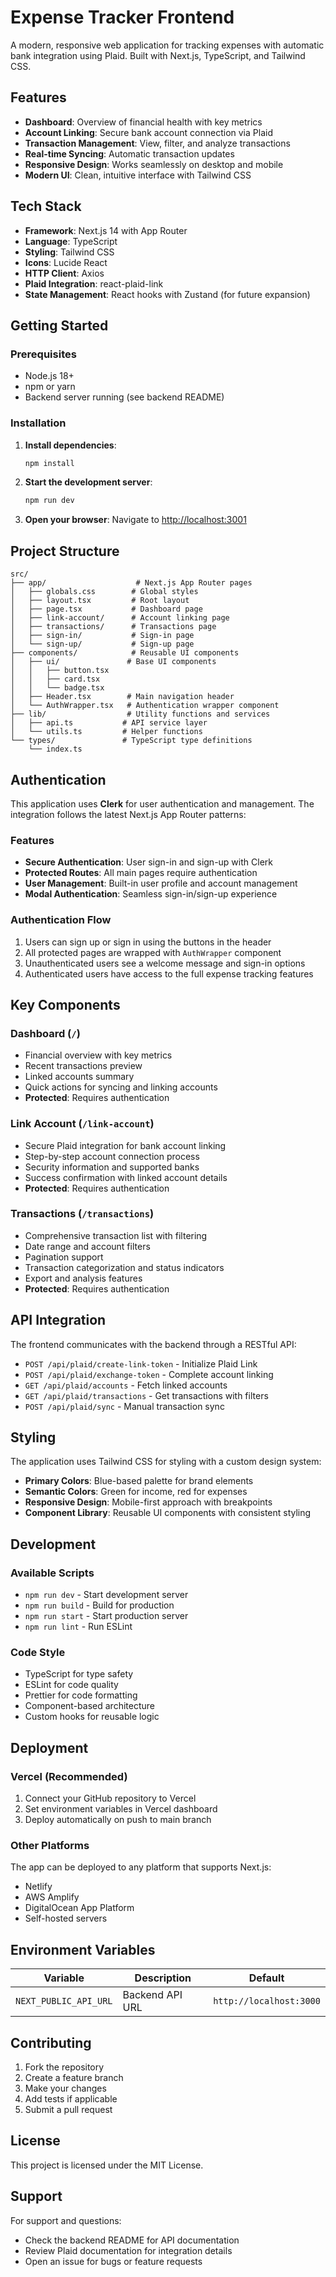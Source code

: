 # Expense Tracker Frontend

A modern, responsive web application for tracking expenses with automatic bank integration using Plaid. Built with Next.js, TypeScript, and Tailwind CSS.

## Features

- **Dashboard**: Overview of financial health with key metrics
- **Account Linking**: Secure bank account connection via Plaid
- **Transaction Management**: View, filter, and analyze transactions
- **Real-time Syncing**: Automatic transaction updates
- **Responsive Design**: Works seamlessly on desktop and mobile
- **Modern UI**: Clean, intuitive interface with Tailwind CSS

## Tech Stack

- **Framework**: Next.js 14 with App Router
- **Language**: TypeScript
- **Styling**: Tailwind CSS
- **Icons**: Lucide React
- **HTTP Client**: Axios
- **Plaid Integration**: react-plaid-link
- **State Management**: React hooks with Zustand (for future expansion)

## Getting Started

### Prerequisites

- Node.js 18+
- npm or yarn
- Backend server running (see backend README)

### Installation

1. **Install dependencies**:

   ```bash
   npm install
   ```

2. **Start the development server**:

   ```bash
   npm run dev
   ```

3. **Open your browser**:
   Navigate to [http://localhost:3001](http://localhost:3001)

## Project Structure

```
src/
├── app/                    # Next.js App Router pages
│   ├── globals.css        # Global styles
│   ├── layout.tsx         # Root layout
│   ├── page.tsx           # Dashboard page
│   ├── link-account/      # Account linking page
│   ├── transactions/      # Transactions page
│   ├── sign-in/           # Sign-in page
│   └── sign-up/           # Sign-up page
├── components/            # Reusable UI components
│   ├── ui/               # Base UI components
│   │   ├── button.tsx
│   │   ├── card.tsx
│   │   └── badge.tsx
│   ├── Header.tsx        # Main navigation header
│   └── AuthWrapper.tsx   # Authentication wrapper component
├── lib/                  # Utility functions and services
│   ├── api.ts           # API service layer
│   └── utils.ts         # Helper functions
└── types/               # TypeScript type definitions
    └── index.ts
```

## Authentication

This application uses **Clerk** for user authentication and management. The integration follows the latest Next.js App Router patterns:

### Features

- **Secure Authentication**: User sign-in and sign-up with Clerk
- **Protected Routes**: All main pages require authentication
- **User Management**: Built-in user profile and account management
- **Modal Authentication**: Seamless sign-in/sign-up experience

### Authentication Flow

1. Users can sign up or sign in using the buttons in the header
2. All protected pages are wrapped with `AuthWrapper` component
3. Unauthenticated users see a welcome message and sign-in options
4. Authenticated users have access to the full expense tracking features

## Key Components

### Dashboard (`/`)

- Financial overview with key metrics
- Recent transactions preview
- Linked accounts summary
- Quick actions for syncing and linking accounts
- **Protected**: Requires authentication

### Link Account (`/link-account`)

- Secure Plaid integration for bank account linking
- Step-by-step account connection process
- Security information and supported banks
- Success confirmation with linked account details
- **Protected**: Requires authentication

### Transactions (`/transactions`)

- Comprehensive transaction list with filtering
- Date range and account filters
- Pagination support
- Transaction categorization and status indicators
- Export and analysis features
- **Protected**: Requires authentication

## API Integration

The frontend communicates with the backend through a RESTful API:

- `POST /api/plaid/create-link-token` - Initialize Plaid Link
- `POST /api/plaid/exchange-token` - Complete account linking
- `GET /api/plaid/accounts` - Fetch linked accounts
- `GET /api/plaid/transactions` - Get transactions with filters
- `POST /api/plaid/sync` - Manual transaction sync

## Styling

The application uses Tailwind CSS for styling with a custom design system:

- **Primary Colors**: Blue-based palette for brand elements
- **Semantic Colors**: Green for income, red for expenses
- **Responsive Design**: Mobile-first approach with breakpoints
- **Component Library**: Reusable UI components with consistent styling

## Development

### Available Scripts

- `npm run dev` - Start development server
- `npm run build` - Build for production
- `npm run start` - Start production server
- `npm run lint` - Run ESLint

### Code Style

- TypeScript for type safety
- ESLint for code quality
- Prettier for code formatting
- Component-based architecture
- Custom hooks for reusable logic

## Deployment

### Vercel (Recommended)

1. Connect your GitHub repository to Vercel
2. Set environment variables in Vercel dashboard
3. Deploy automatically on push to main branch

### Other Platforms

The app can be deployed to any platform that supports Next.js:

- Netlify
- AWS Amplify
- DigitalOcean App Platform
- Self-hosted servers

## Environment Variables

| Variable              | Description     | Default                 |
| --------------------- | --------------- | ----------------------- |
| `NEXT_PUBLIC_API_URL` | Backend API URL | `http://localhost:3000` |

## Contributing

1. Fork the repository
2. Create a feature branch
3. Make your changes
4. Add tests if applicable
5. Submit a pull request

## License

This project is licensed under the MIT License.

## Support

For support and questions:

- Check the backend README for API documentation
- Review Plaid documentation for integration details
- Open an issue for bugs or feature requests
